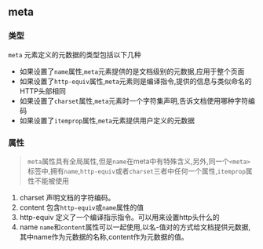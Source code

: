 ## meta
### 类型
`meta` 元素定义的元数据的类型包括以下几种
- 如果设置了`name`属性,`meta`元素提供的是文档级别的元数据,应用于整个页面
- 如果设置了`http-equiv`属性,`meta`元素则是编译指令,提供的信息与类似命名的HTTP头部相同
- 如果设置了`charset`属性,`meta`元素时一个字符集声明,告诉文档使用哪种字符编码
- 如果设置了`itemprop`属性,`meta`元素提供用户定义的元数据
### 属性
> `meta`属性具有全局属性,但是`name`在meta中有特殊含义,另外,同一个`<meta>`标签中,拥有`name`,`http-equiv`或者`charset`三者中任何一个属性,`itemprop`属性不能被使用

1. charset 声明文档的字符编码。
2. content 包含`http-equiv`或`name`属性的值
3. http-equiv 定义了一个编译指示指令。可以用来设置http头什么的
4. name `name`和`content`属性可以一起使用,以名-值对的方式给文档提供元数据,其中name作为元数据的名称,content作为元数据的值。